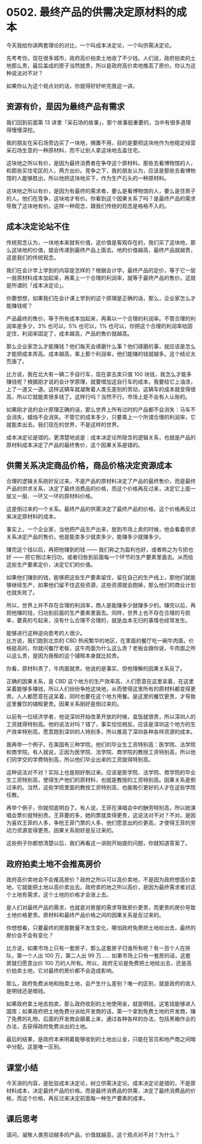 # 0502. 最终产品的供需决定原材料的成本

今天我给你讲两套理论的对比，一个叫成本决定论，一个叫供需决定论。

先考考你。现在很多城市，政府高价拍卖土地收了不少钱。人们说，政府拍卖的土地那么贵，最后盖成的房子当然就贵，所以是政府高价卖地推高了房价。你认为这种说法对不对？

如果你认为这个观点对的话，你就得好好听完我这一讲。

## 资源有价，是因为最终产品有需求

我们回到前面第 13 讲里「采石场的故事」，那个故事挺重要的，当中有很多道理得慢慢深挖。

我的朋友在采石场旁边买了一块地，搁置不用，目的是要把这块地作为他稳定经营采石场生意的一种原材料，而不让别人拿这块地去盖住宅。

这块地之所以有价，是因为最终消费者在争夺这个原材料。那些去看博物馆的人，和那些买住宅区的人，两方出价。竞争之下，我的朋友认为，应该是那些去看博物馆的人能够胜出，所以他把这块地买下，作为生产石头的一种原材料。

这块地之所以有价，是因为有最终的需求者，要么是看博物馆的人，要么是住房子的人。他们在竞争，这块地才有价。你看到这个因果关系了吗？是最终产品的需求导致了这块地有价。这样一种观念，跟我们传统的观念是格格不入的。

## 成本决定论站不住

传统观念认为，一块地本来就有价值，这价值是客观存在的，我们买了这块地，那么这块地的价值，就会传递到最终产品上面去。地的价值越高，最终产品就越贵，这是我们的传统观念。

我们在会计学上学到的内容是怎样的？根据会计学，最终产品的定价，等于它一层一层原材料成本加起来，再乘上一个合理的利润率，就等于最终产品的售价。这就是所谓的「成本决定论」。

你要想想，如果我们在会计课上学到的这个原理是正确的话，那么，企业家怎么才能赚钱呢？

产品最终的售价，等于所有成本加起来，再乘以一个合理的利润率。不管合理的利润率是多少，3% 也可以，5% 也可以，1% 也可以，你把这个合理的利润率给固定住，利润率固定了，成本越高，产品的售价就越高。

那么企业家怎么才能赚钱？他们每天会琢磨什么事？他们琢磨的事，就应该是怎么才能把成本弄高。成本越高，乘上那个利润率，他们能赚的钱就越多。这个结论太荒唐了。

比方说，我在北大有一辆二手自行车，现在拿去卖只值 100 块钱，我怎么才能多赚钱呢？根据刚才说的会计学原理，就要增加这自行车的成本。我要给它上油漆，上了一道又一道。这样这辆车就凝聚着人类无差别的劳动，这辆车的成本就变得很高，所以它就能卖很多钱了。这样行吗？当然不行。市场上是不会有人认账的。

如果刚才说的会计原理正确的话，那么世界上所有过时的产品都不会消失：马车不会消失，蜡烛不会消失。不管它的成本多少，只要乘上一个所谓合理的利润率，它就能卖出去。我们现在的世界，不是这样的世界。

成本决定论是错的。更清楚地说是：成本决定论所隐含的逻辑关系，也就是产品的原材料成本决定了产品的最终售价，这个因果关系是错的。

## 供需关系决定商品价格，商品价格决定资源成本

合理的逻辑关系刚好反过来。不是产品的原材料决定了产品的最终售价，而是最终产品的供求关系，决定了最终消费品的价格，而这个价格再反过来，决定它上面一层又一层、一环又一环的原材料价格。

这是倒过来的一个关系。最终产品的供需决定了最终产品的价格，这个价格再反过来决定原材料的成本。

事实上，一个企业家，当他把产品生产出来，放到市场上卖的时候，他会看着供求关系决定产品的售价。他是能卖多少就卖多少，能赚多少就赚多少。

赚完这个钱以后，再把他赚到的钱 —— 我们称之为盈利也好，或者称之为亏损也好 —— 把它倒过来归功，或者归咎到前面每一个环节的生产要素里面去。从而给这些生产要素定价，决定它们的价值。

如果他们赚到的钱，能够把这些生产要素留住，留在自己的生产线上，那他们就能够继续生产，如果他们留不住这些资源，这些资源就会跑掉，那么他们的商业计划也就失败了。

所以，世界上并不存在合理的利润率，商人是能赚多少就赚多少的。赚完以后，再把他赚的钱，归功到前面的生产要素里面去。同样，世界上也不存在合理的亏损率，要真的亏起来，没有什么合理不合理的，就是血本无归的事情也经常发生。

能够进行这种逆向思考的人很少。<br> 比方说，我们跑到北京的 CBD 热闹繁华的地区，在里面的餐厅吃一碗牛肉面，价格挺高的，你就问餐厅老板，这牛肉面为什么这么贵？老板会跟你说，牛肉面之所以这么贵，是因为我租的这个铺租本身就比较贵。

你看，原材料贵了，牛肉面就贵。他说的是事实，但他理解的因果关系反了。

正确的因果关系，是 CBD 这个地方的生产效率高，人们愿意在这里呆着，在这里呆着能够多赚钱，所以人们纷纷争抢这块地，从而使得这里所有的原材料都变得更贵。人人都愿意在这呆着，同时也要在这个地方用餐。是这里的餐饮更贵，才导致这里餐饮的铺租更贵。因果关系刚好是倒过来的。

以前有一位经济学者，他说深圳开始改革开放的时候，盒饭就很贵，所以深圳人的工资就得特别高。他的说法对吗？错了，事实恰恰相反。应该是深圳这个地方的生产效率特别高，愿意跑到深圳的人特别多，所以推高了深圳各种各样资源的成本。

我再举一个例子。在美国有三种学院，他们的毕业生工资特别高：医学院、法学院和商学院。有人就说，正因为医学院、法学院、商学院的教授工资特别高，所以他们同学交的学费特别高，所以他们毕业出来的工资就得特别高。

这种说法对不对？实际上也是刚好倒过来。应该是医学院、法学院、商学院的毕业生工资特别高，使得生产他们的原材料，也就是教授的工资特别高。因果关系是倒过来的。当然，这些学院里面的教授工资特别高，也能吸引更好的人才在这些学院任教。

再举个例子，你就彻底明白了。有人说，王菲在演唱会中的酬劳特别高，所以她演唱会票价就特别贵。王菲要的多，她的票就卖得更贵，这说法对不对？不对。是因为喜欢王菲的人多，争抢王菲门票的人多，他们愿意出的价更高，才使得王菲的劳动力资源变得更贵。因果关系刚好是反过来的。

这些例子你都想清楚以后，我们再看这一讲刚开始提的问题，你就知道答案了。

## 政府拍卖土地不会推高房价

政府高价卖地会不会推高房价？政府之所以可以高价卖地，不是因为政府想高价卖地，它就能把土地以高价卖出去。政府卖的地之所以高价，是因为最终需求者对这个土地有需求，这个土地的价格才会涨上去。

是人们对最终产品的需求，也就是对房屋的需求导致房价更贵，而更贵的房价导致土地价格更贵。原材料和最终产品价格之间的因果关系是反过来的。

你想想看，只要最终的房屋数量不发生变化，哪怕政府免费把土地给出去，最终的房价会不会有变化？

比方说，如果市场上只有一套房子，那么这套房子归谁所有呢？有一百个人在排队，第一个人出 100 万，第二人出 99 万…… 如果市场上只有一套房的话，这套房就归愿意出价 100 万的人所有。所以，政府无论是免费把土地给出去，还是高价拍卖土地，它对最终的房价都不会造成影响。

那么，政府免费派地和拍卖土地，会产生什么差别？唯一的区别，就是政府的收入是明钱还是暗钱。

如果政府拿土地去拍卖，那么政府收到的土地使用金，就是明钱，这笔钱能够进入国库；如果政府把土地免费分派给开发商的话，第一个拿到免费土地的开发商，赚了免费的礼物，后面的开发商会跟着上来，通过各种各样的办法，包括黑箱作业的办法，去获得政府免费派出的土地。

最后的结果，是政府本来明着能够收到的土地出让金，只能在官员和地产商之间暗中分配。这是唯一区别。

## 课堂小结

今天讲的内容，是批驳成本决定论，树立供需决定论。成本决定论是错的，不是原材料成本，决定最终产品的价格。而是最终消费品的供需，决定了最终消费品的价格，而这个价格，再反过来决定前面每一种生产要素的成本。

## 课后思考

请问，凝聚人类劳动越多的产品，价值就越高，这个观点对不对？为什么？


